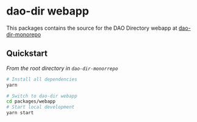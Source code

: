 # dao-dir webapp

This packages contains the source for the DAO Directory webapp at [dao-dir-monorepo](https://github.com/0xreklaw/dao-dir-monorepo)

## Quickstart

_From the root directory in `dao-dir-monorrepo`_

```sh
# Install all dependencies
yarn

# Switch to dao-dir webapp
cd packages/webapp
# Start local development
yarn start
```